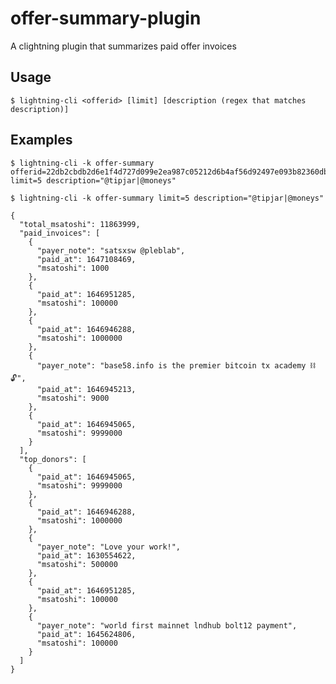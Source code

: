 
# offer-summary-plugin

A clightning plugin that summarizes paid offer invoices

## Usage

    $ lightning-cli <offerid> [limit] [description (regex that matches description)]

## Examples

    $ lightning-cli -k offer-summary offerid=22db2cbdb2d6e1f4d727d099e2ea987c05212d6b4af56d92497e093b82360db7 limit=5 description="@tipjar|@moneys"

    $ lightning-cli -k offer-summary limit=5 description="@tipjar|@moneys"

```
{
  "total_msatoshi": 11863999,
  "paid_invoices": [
    {
      "payer_note": "satsxsw @pleblab",
      "paid_at": 1647108469,
      "msatoshi": 1000
    },
    {
      "paid_at": 1646951285,
      "msatoshi": 100000
    },
    {
      "paid_at": 1646946288,
      "msatoshi": 1000000
    },
    {
      "payer_note": "base58.info is the premier bitcoin tx academy ⛓️🔓",
      "paid_at": 1646945213,
      "msatoshi": 9000
    },
    {
      "paid_at": 1646945065,
      "msatoshi": 9999000
    }
  ],
  "top_donors": [
    {
      "paid_at": 1646945065,
      "msatoshi": 9999000
    },
    {
      "paid_at": 1646946288,
      "msatoshi": 1000000
    },
    {
      "payer_note": "Love your work!",
      "paid_at": 1630554622,
      "msatoshi": 500000
    },
    {
      "paid_at": 1646951285,
      "msatoshi": 100000
    },
    {
      "payer_note": "world first mainnet lndhub bolt12 payment",
      "paid_at": 1645624806,
      "msatoshi": 100000
    }
  ]
}
```
